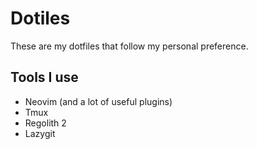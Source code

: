 # Dotiles

These are my dotfiles that follow my personal preference.

## Tools I use

* Neovim (and a lot of useful plugins)
* Tmux
* Regolith 2
* Lazygit
